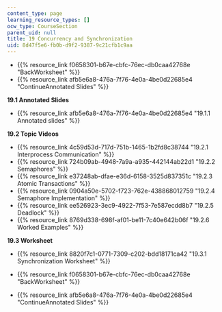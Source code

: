 ```yaml
---
content_type: page
learning_resource_types: []
ocw_type: CourseSection
parent_uid: null
title: 19 Concurrency and Synchronization
uid: 8d47f5e6-fb0b-d9f2-9387-9c21cfb1c9aa
---
```


*   {{% resource_link f0658301-b67e-cbfc-76ec-db0caa42768e "BackWorksheet" %}}
*   {{% resource_link afb5e6a8-476a-7f76-4e0a-4be0d22685e4 "ContinueAnnotated Slides" %}}

**19.1 Annotated Slides**

*   {{% resource_link afb5e6a8-476a-7f76-4e0a-4be0d22685e4 "19.1.1 Annotated slides" %}}

**19.2 Topic Videos**

*   {{% resource_link 4c59d53d-717d-751b-1465-1b2fd8c38744 "19.2.1 Interprocess Communication" %}}
*   {{% resource_link 724b09ab-4948-7a9a-a935-442144ab22d1 "19.2.2 Semaphores" %}}
*   {{% resource_link e37248ab-dfae-e36d-6158-3525d837351c "19.2.3 Atomic Transactions" %}}
*   {{% resource_link 0904a50e-5702-f723-762e-438868012759 "19.2.4 Semaphore Implementation" %}}
*   {{% resource_link ee526923-3ec9-4922-7f53-7e587ecdd8b7 "19.2.5 Deadlock" %}}
*   {{% resource_link 8769d338-698f-af01-be11-7c40e642b06f "19.2.6 Worked Examples" %}}

**19.3 Worksheet**

*   {{% resource_link 8820f7c1-0771-7309-c202-bdd18171ca42 "19.3.1 Synchronization Worksheet" %}}

*   {{% resource_link f0658301-b67e-cbfc-76ec-db0caa42768e "BackWorksheet" %}}
*   {{% resource_link afb5e6a8-476a-7f76-4e0a-4be0d22685e4 "ContinueAnnotated Slides" %}}